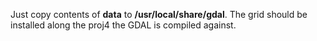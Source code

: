 Just copy contents of __data__ to __/usr/local/share/gdal__. The grid should be installed along the proj4 the GDAL is compiled against.
